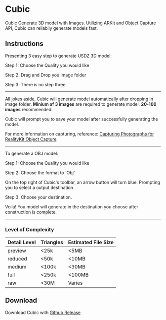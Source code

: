 # Cubic
Cubic Generate 3D model with Images. Utilizing ARKit and Object Capture API, Cubic can reliabily generate models fast. 

## Instructions

Presenting 3 easy step to generate USDZ 3D model:

Step 1: Choose the Quality you would like

Step 2. Drag and Drop you image folder

Step 3. There is no step three

---

All jokes aside, Cubic will generate model automatically after dropping in image folder. **Minium of 3 images** are required to generate model. **20-100 images** recommended.

Cubic will prompt you to save your model after successfully generating the model.

For more information on capturing, reference: [Capturing Photographs for RealityKit Object Capture](https://developer.apple.com/documentation/realitykit/capturing_photographs_for_realitykit_object_capture)

---

To generate a OBJ model:

Step 1: Choose the Quality you would like

Step 2: Choose the format to 'Obj'

On the top right of Cubic's toolbar, an arrow button will turn blue. Prompting you to select a output destination.

Step 3: Choose your destination.

Voila! You model will generate in the destination you choose after construction is complete.

---

### Level of Complexity

| **Detail Level** | **Triangles** | **Estimated File Size** |
|------------------|---------------|-------------------------|
| preview          | <25k          | <5MB                    |
| reduced          | <50k          | <10MB                   |
| medium           | <100k         | <30MB                   |
| full             | <250k         | <100MB                  |
| raw              | <30M          | Varies                  |

## Download
Download Cubic with [Github Release](https://github.com/theSalted/Cubic/releases/)

